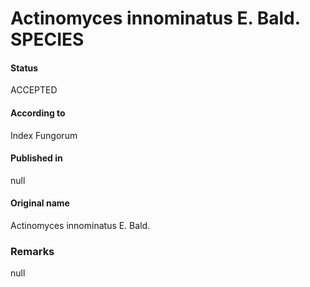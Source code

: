 Actinomyces innominatus E. Bald. SPECIES
=======

#### Status
ACCEPTED

#### According to
Index Fungorum

#### Published in
null

#### Original name
Actinomyces innominatus E. Bald.

### Remarks
null